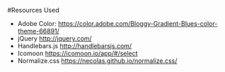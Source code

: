 #Resources Used

 - Adobe Color: https://color.adobe.com/Bloggy-Gradient-Blues-color-theme-66891/  
 - jQuery http://jquery.com/
 - Handlebars.js http://handlebarsjs.com/
 - Icomoon https://icomoon.io/app/#/select
 - Normalize.css https://necolas.github.io/normalize.css/
 
